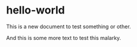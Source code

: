 # hello-world

This is a new document to test something or other.

And this is some more text to test this malarky.
